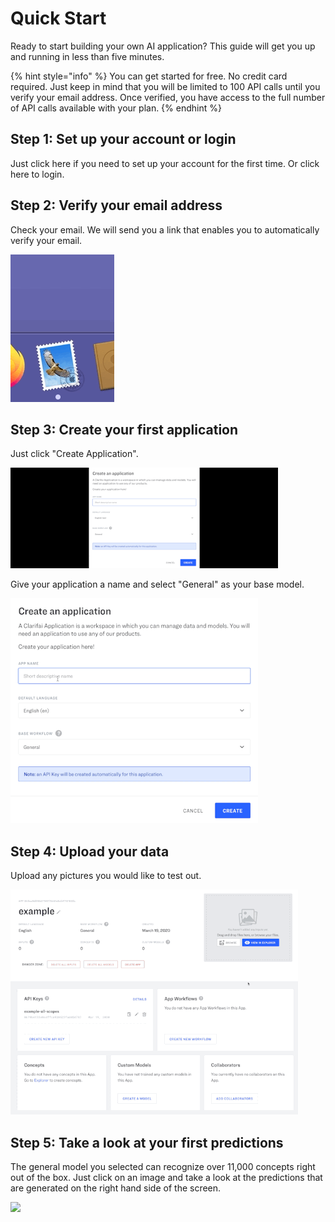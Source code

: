 # Quick Start

Ready to start building your own AI application? This guide will get you up and running in less than five minutes.

{% hint style="info" %}
You can get started for free. No credit card required. Just keep in mind that you will be limited to 100 API calls until you verify your email address. Once verified, you have access to the full number of API calls available with your plan.
{% endhint %}

## Step 1: Set up your account or login

Just click here if you need to set up your account for the first time. Or click here to login.

## Step 2: Verify your email address

Check your email. We will send you a link that enables you to automatically verify your email.

![](../.gitbook/assets/verify_emal2.gif)

## Step 3: Create your first application

Just click "Create Application".

![](../.gitbook/assets/create_application2.gif)

Give your application a name and select "General" as your base model.

![](../.gitbook/assets/create_application_too.gif)

## Step 4: Upload your data

Upload any pictures you would like to test out.

![](../.gitbook/assets/upload_images.gif)

## Step 5: Take a look at your first predictions

The general model you selected can recognize over 11,000 concepts right out of the box. Just click on an image and take a look at the predictions that are generated on the right hand side of the screen.

![](../.gitbook/assets/predict2.gif)

